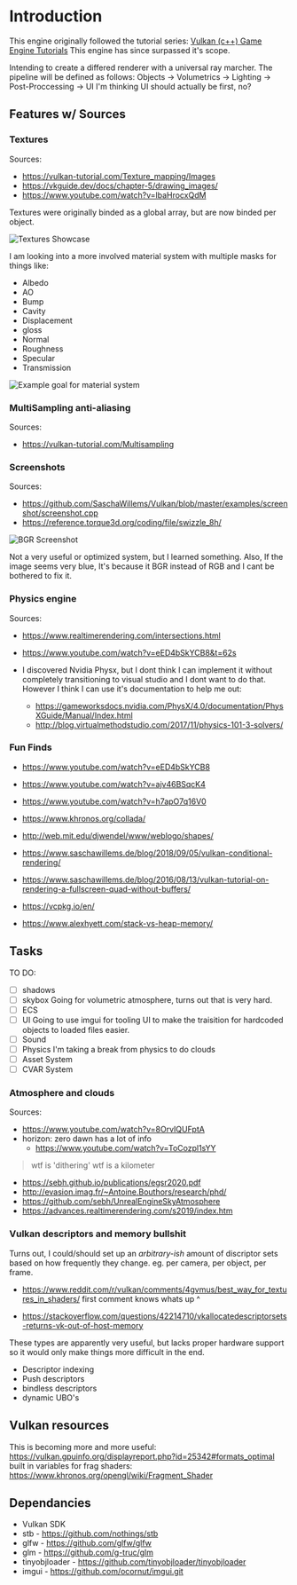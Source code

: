 # Introduction

This engine originally followed the tutorial series:
[Vulkan (c++) Game Engine Tutorials](https://www.youtube.com/playlist?list=PL8327DO66nu9qYVKLDmdLW_84-yE4auCR)
This engine has since surpassed it's scope.

Intending to create a differed renderer with a universal ray marcher. The pipeline will be defined as follows:
Objects -> Volumetrics -> Lighting -> Post-Proccessing -> UI
 I'm thinking UI should actually be first, no?

## Features w/ Sources

### Textures

Sources:

- <https://vulkan-tutorial.com/Texture_mapping/Images>
- <https://vkguide.dev/docs/chapter-5/drawing_images/>
- <https://www.youtube.com/watch?v=lbaHrocxQdM>

Textures were originally binded as a global array, but are now binded per object.

![Textures Showcase](Images/ScreenShots/BindedTextures.JPG)

I am looking into a more involved material system with multiple masks for things like:

- Albedo
- AO
- Bump
- Cavity
- Displacement
- gloss
- Normal
- Roughness
- Specular
- Transmission

![Example goal for material system](Experimental/Mossy_Ground_xiboab2r/preview.png)

### MultiSampling anti-aliasing

Sources:

- <https://vulkan-tutorial.com/Multisampling>

### Screenshots

Sources:

- <https://github.com/SaschaWillems/Vulkan/blob/master/examples/screenshot/screenshot.cpp>
- <https://reference.torque3d.org/coding/file/swizzle_8h/>

![BGR Screenshot](Images\ScreenShots\didntcrashscreenshot.jpg)

Not a very useful or optimized system, but I learned something. Also, If the image seems very blue, It's because it BGR instead of RGB and I cant be bothered to fix it.

### Physics engine

Sources:

- <https://www.realtimerendering.com/intersections.html>
- <https://www.youtube.com/watch?v=eED4bSkYCB8&t=62s>

- I discovered Nvidia Physx, but I dont think I can implement it without completely transitioning to visual studio and I dont want to do that. However I think I can use it's documentation to help me out:

  - <https://gameworksdocs.nvidia.com/PhysX/4.0/documentation/PhysXGuide/Manual/Index.html>
  - <http://blog.virtualmethodstudio.com/2017/11/physics-101-3-solvers/>

### Fun Finds

- <https://www.youtube.com/watch?v=eED4bSkYCB8>
- <https://www.youtube.com/watch?v=ajv46BSqcK4>
- <https://www.youtube.com/watch?v=h7apO7q16V0>
- <https://www.khronos.org/collada/>
- <http://web.mit.edu/djwendel/www/weblogo/shapes/>
- <https://www.saschawillems.de/blog/2018/09/05/vulkan-conditional-rendering/>
- <https://www.saschawillems.de/blog/2016/08/13/vulkan-tutorial-on-rendering-a-fullscreen-quad-without-buffers/>

- <https://vcpkg.io/en/>
- <https://www.alexhyett.com/stack-vs-heap-memory/>

## Tasks

TO DO:

- [ ] shadows
- [ ] skybox
Going for volumetric atmosphere, turns out that is very hard.
- [ ] ECS
- [ ] UI
Going to use imgui for tooling UI to make the traisition for hardcoded objects to loaded files easier.
- [ ] Sound
- [ ] Physics
I'm taking a break from physics to do clouds
- [ ] Asset System
- [ ] CVAR System

### Atmosphere and clouds

Sources:

- <https://www.youtube.com/watch?v=8OrvIQUFptA>
- horizon: zero dawn has a lot of info
  - <https://www.youtube.com/watch?v=ToCozpl1sYY>

> wtf is 'dithering'
> wtf is a kilometer

- <https://sebh.github.io/publications/egsr2020.pdf>
- <http://evasion.imag.fr/~Antoine.Bouthors/research/phd/>
- <https://github.com/sebh/UnrealEngineSkyAtmosphere>
- <https://advances.realtimerendering.com/s2019/index.htm>

### Vulkan descriptors and memory bullshit

Turns out, I could/should set up an *arbitrary-ish* amount of discriptor sets based on how frequently they change. eg. per camera, per object, per frame.

- <https://www.reddit.com/r/vulkan/comments/4gvmus/best_way_for_textures_in_shaders/>
  first comment knows whats up ^

- <https://stackoverflow.com/questions/42214710/vkallocatedescriptorsets-returns-vk-out-of-host-memory>

These types are apparently very useful, but lacks proper hardware support so it would only make things more difficult in the end.

- Descriptor indexing
- Push descriptors
- bindless descriptors
- dynamic UBO's

## Vulkan resources

This is becoming more and more useful:
<https://vulkan.gpuinfo.org/displayreport.php?id=25342#formats_optimal>
built in variables for frag shaders:
<https://www.khronos.org/opengl/wiki/Fragment_Shader>

## Dependancies

- Vulkan SDK
- stb - <https://github.com/nothings/stb>
- glfw - <https://github.com/glfw/glfw>
- glm - <https://github.com/g-truc/glm>
- tinyobjloader - <https://github.com/tinyobjloader/tinyobjloader>
- imgui - <https://github.com/ocornut/imgui.git>
